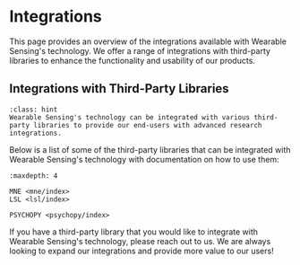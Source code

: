 # Integrations

This page provides an overview of the integrations available with Wearable Sensing's technology. We offer a range of integrations with third-party libraries to enhance the functionality and usability of our products.

## Integrations with Third-Party Libraries

```{admonition} Integrations
:class: hint
Wearable Sensing's technology can be integrated with various third-party libraries to provide our end-users with advanced research integrations. 
```

Below is a list of some of the third-party libraries that can be integrated with Wearable Sensing's technology with documentation on how to use them:

```{toctree}
:maxdepth: 4

MNE <mne/index>
LSL <lsl/index>

PSYCHOPY <psychopy/index>
```

If you have a third-party library that you would like to integrate with Wearable Sensing's technology, please reach out to us. We are always looking to expand our integrations and provide more value to our users!